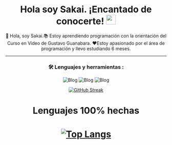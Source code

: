 <div id="badges" align="center">
<img decoding="async" src="https://visitor-badge-reloaded.herokuapp.com/badge?page_id=noelianav91.noelianav91&color=00cf00" alt=""/>


<h1>
  Hola soy Sakai. ¡Encantado de conocerte!
  <img decoding="async" src="https://media.giphy.com/media/hvRJCLFzcasrR4ia7z/giphy.gif" width="30px"/>
</h1>


👋 Hola, soy Sakai.📚 Estoy aprendiendo programación con la orientación del Curso en Vídeo de Gustavo Guanabara. ❤️Estoy apasionado por el área de programación y llevo estudiando 6 meses.

---

### :hammer_and_wrench: Lenguajes y herramientas :

![Blog](https://img.shields.io/badge/HTML5-E34F26?style=for-the-badge&logo=html5&logoColor=white) ![Blog](https://img.shields.io/badge/CSS3-1572B6?style=for-the-badge&logo=css3&logoColor=white) ![Blog](https://img.shields.io/badge/Python-14354C?style=for-the-badge&logo=python&logoColor=white)

[![GitHub Streak](http://github-readme-streak-stats.herokuapp.com?user=noelianav91&theme=dark&background=000000)](https://git.io/streak-stats)
<div id="badges" align="center">
 <h1>Lenguajes 100% hechas <h1>

   
[![Top Langs](https://github-readme-stats.vercel.app/api/top-langs/?username=noelianav91&layout=compact&theme=vision-friendly-dark)](https://github.com/anuraghazra/github-readme-stats)
